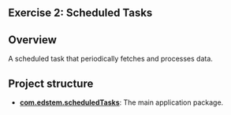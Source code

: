 ## Exercise 2: Scheduled Tasks

## Overview
A scheduled task that periodically fetches and processes data.

## Project structure

* **[com.edstem.scheduledTasks](src/main/java/com/edstem/scheduledTasks)**: The main application package.
